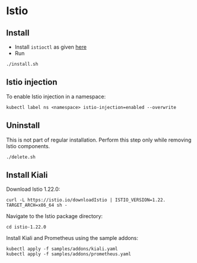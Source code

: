 # Istio

## Install
* Install `istioctl` as given [here](https://istio.io/latest/docs/setup/getting-started/#download)
* Run
```
./install.sh
```

## Istio injection
To enable Istio injection in a namespace:
```
kubectl label ns <namespace> istio-injection=enabled --overwrite
```

## Uninstall
This is not part of regular installation. Perform this step only while removing Istio components.
```
./delete.sh
```

## Install Kiali 
Download Istio 1.22.0:
```
curl -L https://istio.io/downloadIstio | ISTIO_VERSION=1.22. TARGET_ARCH=x86_64 sh -
```
Navigate to the Istio package directory:
```
cd istio-1.22.0
```
Install Kiali and Prometheus using the sample addons:
```
kubectl apply -f samples/addons/kiali.yaml
kubectl apply -f samples/addons/prometheus.yaml
```
